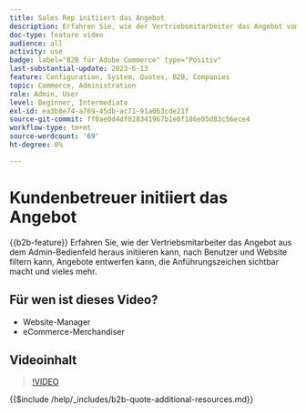 ```yaml
---
title: Sales Rep initiiert das Angebot
description: Erfahren Sie, wie der Vertriebsmitarbeiter das Angebot vom Adobe Commerce-Administrator initiieren kann.
doc-type: feature video
audience: all
activity: use
badge: label="B2B für Adobe Commerce" type="Positiv"
last-substantial-update: 2023-6-13
feature: Configuration, System, Quotes, B2B, Companies
topic: Commerce, Administration
role: Admin, User
level: Beginner, Intermediate
exl-id: ea3b8e74-a769-45db-ac71-91a063cde21f
source-git-commit: ff0ae0d4df028341967b1e0f186e85d83c56ece4
workflow-type: tm+mt
source-wordcount: '69'
ht-degree: 0%

---
```


# Kundenbetreuer initiiert das Angebot

{{b2b-feature}}
Erfahren Sie, wie der Vertriebsmitarbeiter das Angebot aus dem Admin-Bedienfeld heraus initiieren kann, nach Benutzer und Website filtern kann, Angebote entwerfen kann, die Anführungszeichen sichtbar macht und vieles mehr.

## Für wen ist dieses Video?

- Website-Manager
- eCommerce-Merchandiser

## Videoinhalt

>[!VIDEO](https://video.tv.adobe.com/v/3420390?learn=on)

{{$include /help/_includes/b2b-quote-additional-resources.md}}
